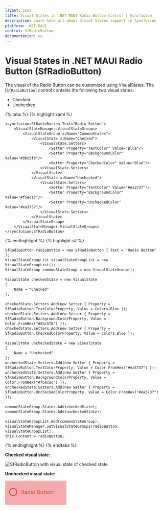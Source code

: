 ```yaml
---
layout: post
title: Visual States in .NET MAUI Radio Button Control | Syncfusion
description: Learn here all about Visual States support in Syncfusion .NET MAUI Radio Button (SfRadioButton) control and more.
platform: .NET MAUI
control: SfRadioButton
documentation: ug
---
```


# Visual States in .NET MAUI Radio Button (SfRadioButton)

The visual of the Radio Button can be customized using VisualStates. The [`SfRadioButton`] control contains the following two visual states:

* Checked
* Unchecked


{% tabs %}
{% highlight xaml %}

    <syncfusion:SfRadioButton Text="Radio Button">
        <VisualStateManager.VisualStateGroups>
            <VisualStateGroup x:Name="CommonStates">
                <VisualState x:Name="Checked">
                    <VisualState.Setters>
                        <Setter Property="TextColor" Value="Blue"/>
                        <Setter Property="BackgroundColor" Value="#8bc5fb"/>
                        <Setter Property="CheckedColor" Value="Blue"/>
                    </VisualState.Setters>
                </VisualState>
                <VisualState x:Name="Unchecked">
                    <VisualState.Setters>
                        <Setter Property="TextColor" Value="#ea3737"/>
                        <Setter Property="BackgroundColor" Value="#f6acac"/>
                        <Setter Property="UncheckedColor" Value="#ea3737"/>
                    </VisualState.Setters>
                </VisualState>
            </VisualStateGroup>
        </VisualStateManager.VisualStateGroups>
    </syncfusion:SfRadioButton>

{% endhighlight %}
{% highlight c# %}

    SfRadioButton radioButton = new SfRadioButton { Text = "Radio Button" };
    VisualStateGroupList visualStateGroupList = new VisualStateGroupList();
    VisualStateGroup commonStateGroup = new VisualStateGroup();

    VisualState checkedState = new VisualState
    {
        Name = "Checked"
    };

    checkedState.Setters.Add(new Setter { Property = SfRadioButton.TextColorProperty, Value = Colors.Blue });
    checkedState.Setters.Add(new Setter { Property = SfRadioButton.BackgroundColorProperty, Value = Color.FromHex("#8bc5fb") });
    checkedState.Setters.Add(new Setter { Property = SfRadioButton.CheckedColorProperty, Value = Colors.Blue });

    VisualState uncheckedState = new VisualState
    {
        Name = "Unchecked"
    };
    uncheckedState.Setters.Add(new Setter { Property = SfRadioButton.TextColorProperty, Value = Color.FromHex("#ea3737") });
    uncheckedState.Setters.Add(new Setter { Property = SfRadioButton.BackgroundColorProperty, Value = Color.FromHex("#f6acac") });
    uncheckedState.Setters.Add(new Setter { Property = SfRadioButton.UncheckedColorProperty, Value = Color.FromHex("#ea3737") });

    commonStateGroup.States.Add(checkedState);
    commonStateGroup.States.Add(uncheckedState);

    visualStateGroupList.Add(commonStateGroup);
    VisualStateManager.SetVisualStateGroups(radioButton, visualStateGroupList);
    this.Content = radioButton;

{% endhighlight %}
{% endtabs %}

**Checked visual state:**

![SfRadioButton with visual state of checked state](Images/VisualState/checkedvisualstate.png)

**Unchecked visual state:**

![SfRadioButton with visual state of unchecked state](Images/VisualState/uncheckedvisualstate.png)
